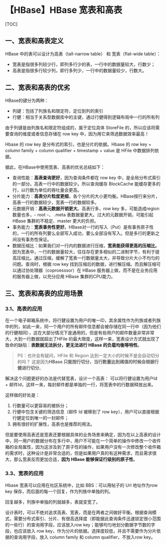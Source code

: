 # 【HBase】HBase 宽表和高表

[TOC]

## 一、宽表和高表定义

HBase 中的表可以设计为高表（tall-narrow table） 和 宽表（flat-wide table）：

* 宽表是指很多列较少行，即列多行少的表，一行中的数据量较大，行数少；
* 高表是指很多行较少列，即行多列少，一行中的数据量较少，行数大。

## 二、宽表和高表的优劣

HBase的键分为两种：

- 列键：包括了列族名和限定符，定位到列的索引
- 行健：相当于关系型数据库中的主键，通过行健得到逻辑布局中一行的所有列

由于列键是由列族名和限定符组成的，属于定位具体 StoreFile  的，所以应该将需要查询的维度或者信息存储在 row key 中，因为用它来筛选数据效率最高！

Hbase 的 row key 是分布式的索引，也是分片的依据。Hbase 的 row key + column family + column qualifier + timestamp + value 是 HFile 中数据排列依据。

据此，在HBase中使用宽表、高表的优劣总结如下：

* 查询性能：**高表查询更好**，因为查询条件都在 row key 中，是全局分布式索引的一部分。高表一行中的数据较少。所以查询缓存 BlockCache 能缓存更多的行，以行数为单位的吞吐量会更高。
* 分片能力：**高表分片粒度更细**，各个分片的大小更均衡。HBase按行来分片，高表一行的数据较少，宽表一行的数据较多。
* 元数据开销：**高表元数据开销更大**。高表行多，row key 多，可能造成region 数量也多，- root -、 .meta 表数据量更大。过大的元数据开销，可能引起 HBase 集群的不稳定、master 更大的负担。
* 事务能力：**宽表事务性更好**。HBase对一行的写入（Put）是有事务原子性的，一行的所有列要么全部写入成功，要么全部没有写入。但是多行的更新之间没有事务性保证。
* 数据压缩比：如果我们对一行内的数据进行压缩，**宽表能获得更高的压缩比**。因为宽表中，一行的数据量较大，往往存在更多相似的二进制字节，有利于提高压缩比。通过压缩，缓解了宽表一行数据量太大，并导致分片大小不均匀的问题。查询时，根据 row key 找到压缩后的数据，进行解压缩。而且解压缩可以通过协处理器（coproesssor）在 HBase 服务器上做，而不是在业务应用的服务器上做，以充分应用 HBase 集群的CPU能力。

## 三、宽表和高表的应用场景

### 3.1、高表的应用

在一个电子邮箱系统中，将行健设置为用户的唯一ID，其余属性作为列族或者列族中的列，如此一来，同一个用户的所有邮件信息都会被存储在同一行中（因为他们的行健相同），这在大部分情况下是通用的，但是有些用户的邮件数量非常非常大，大到一行数据就超出了HFile 的最大限度，这样一来，宽表设计方式就出现了致命的缺陷：**表数据无法拆分，更无法进行 HBase 的负载均衡等特性**。

> PS：也许会有疑问，HFile 和 Region 达到一定大小的时候不是会自动切分的吗？ 这是因为**HBase 只能按行切分，当行数量达到阈值的时候会根据行健进行切分**。

解决这个问题更好的办法是代替宽表，设计一个高表： 可以将行健设置为用户Id + 邮件Id，这样一来，每封邮件都是单独的一行，将宽表中的行数据释放出来。

这样做的好处是：

1. 行数量可以更容易的被拆分；
2. 行健中包含关键的筛选信息（邮件 Id 被移到了 row key），用户可以直接根据行健定位到唯一的一封邮件；
3. 拥有很好的扩展性，高表也是推荐的用法。 

但是要使用高表还是宽表还要根据具体的业务场景来确定，因为在以上高表的设计中，同一用户的数据分布在多行中，用户不可能在一个简单的操作中修改一个收件箱的全局属性，因为这涉及到了原子性的操作，如果用户没有一次修改整个收件箱的需求时，这种设计是非常合适的，但是如果用户真的有这种需求，而且需求很大，那么宽表反而更加合适，**因为 HBase 能够保证行级别的原子性**。

### 3.3、宽表的应用

Hbase 宽表可以应用在社区系统中，比如 BBS：可以用帖子的 Url 地址作为row key 保存，而后面的每一个回复，作为列族中单独的列。

回复越多，列族中单独的列就越多，表就变宽了。  

设计表时，可以不绝对追求高表、宽表，而是在两者之间做好平衡。根据查询模式，需要分布式索引、分片、有很高选择度（即能据此查询条件迅速锁定很小范围的一些行）的查询用字段，应该放入row key；能够均匀地划分数据字节数的字段，也应该放入 row key，作为分片的依据。选择度较低，并且不需要作为分片依据的查询用字段，放入 column family 和 column qualifier，不放入row key。